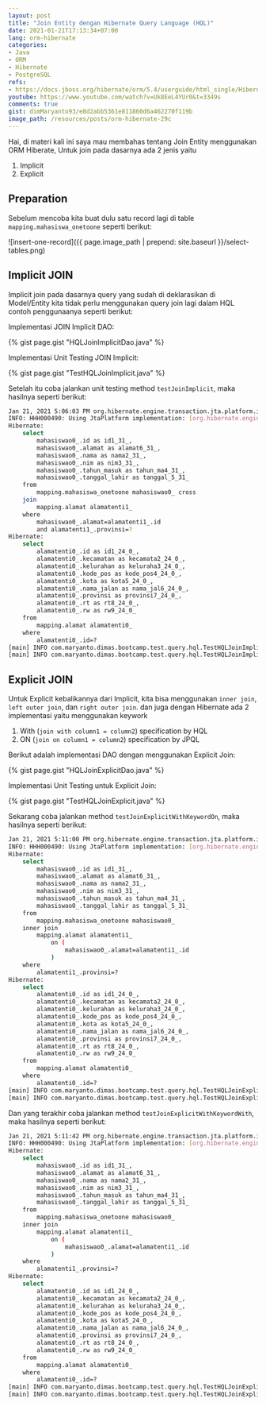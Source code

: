 ```yaml
---
layout: post
title: "Join Entity dengan Hibernate Query Language (HQL)"
date: 2021-01-21T17:13:34+07:00
lang: orm-hibernate
categories:
- Java
- ORM
- Hibernate
- PostgreSQL
refs: 
- https://docs.jboss.org/hibernate/orm/5.4/userguide/html_single/Hibernate_User_Guide.html#hql
youtube: https://www.youtube.com/watch?v=Uk8EeL4YUr0&t=3349s
comments: true
gist: dimMaryanto93/e8d2abb5361e811860d6a462270f119b
image_path: /resources/posts/orm-hibernate-29c
---
```


Hai, di materi kali ini saya mau membahas tentang Join Entity menggunakan ORM Hiberate, Untuk join pada dasarnya ada 2 jenis yaitu 

1. Implicit 
2. Explicit

## Preparation

Sebelum mencoba kita buat dulu satu record lagi di table `mapping.mahasiswa_onetoone` seperti berikut:

![insert-one-record]({{ page.image_path | prepend: site.baseurl }}/select-tables.png)

## Implicit JOIN

Implicit join pada dasarnya query yang sudah di deklarasikan di Model/Entity kita tidak perlu menggunakan query join lagi dalam HQL contoh penggunaanya seperti berikut:

Implementasi JOIN Implicit DAO:

{% gist page.gist "HQLJoinImplicitDao.java" %}

Implementasi Unit Testing JOIN Implicit:

{% gist page.gist "TestHQLJoinImplicit.java" %}

Setelah itu coba jalankan unit testing method `testJoinImplicit`, maka hasilnya seperti berikut:

```bash
Jan 21, 2021 5:06:03 PM org.hibernate.engine.transaction.jta.platform.internal.JtaPlatformInitiator initiateService
INFO: HHH000490: Using JtaPlatform implementation: [org.hibernate.engine.transaction.jta.platform.internal.NoJtaPlatform]
Hibernate: 
    select
        mahasiswao0_.id as id1_31_,
        mahasiswao0_.alamat as alamat6_31_,
        mahasiswao0_.nama as nama2_31_,
        mahasiswao0_.nim as nim3_31_,
        mahasiswao0_.tahun_masuk as tahun_ma4_31_,
        mahasiswao0_.tanggal_lahir as tanggal_5_31_ 
    from
        mapping.mahasiswa_onetoone mahasiswao0_ cross 
    join
        mapping.alamat alamatenti1_ 
    where
        mahasiswao0_.alamat=alamatenti1_.id 
        and alamatenti1_.provinsi=?
Hibernate: 
    select
        alamatenti0_.id as id1_24_0_,
        alamatenti0_.kecamatan as kecamata2_24_0_,
        alamatenti0_.kelurahan as keluraha3_24_0_,
        alamatenti0_.kode_pos as kode_pos4_24_0_,
        alamatenti0_.kota as kota5_24_0_,
        alamatenti0_.nama_jalan as nama_jal6_24_0_,
        alamatenti0_.provinsi as provinsi7_24_0_,
        alamatenti0_.rt as rt8_24_0_,
        alamatenti0_.rw as rw9_24_0_ 
    from
        mapping.alamat alamatenti0_ 
    where
        alamatenti0_.id=?
[main] INFO com.maryanto.dimas.bootcamp.test.query.hql.TestHQLJoinImplicit - data: [MahasiswaOneToOneEntity(id=58c440a0-ccb1-4bba-8ff4-b55295f8dd86, nim=10511148, nama=Dimas Maryanto, tanggalLahir=1993-03-01, tahunMasuk=2011, alamat=AlamatEntity(id=7521f263-8d5e-4a4f-81e7-4926ab321a2a, provinsi=Jawa Barat, kota=Kab. Bandung, kelurahan=Cileunyi, kecamatan=Cinunuk, rw=18, rt=6, kodePos=40526, namaJalan=Jl Bukit indah))]
[main] INFO com.maryanto.dimas.bootcamp.test.query.hql.TestHQLJoinImplicit - destroy hibernate session!
```

## Explicit JOIN

Untuk Explicit kebalikannya dari Implicit, kita bisa menggunakan `inner join`, `left outer join`, dan `right outer join`. dan juga dengan Hibernate ada 2 implementasi yaitu menggunakan keywork

1. With (`join with column1 = column2`) specification by HQL
2. ON (`join on column1 = column2`) specification by JPQL

Berikut adalah implementasi DAO dengan menggunakan Explicit Join:

{% gist page.gist "HQLJoinExplicitDao.java" %}

Implementasi Unit Testing untuk Explicit Join: 

{% gist page.gist "TestHQLJoinExplicit.java" %}

Sekarang coba jalankan method `testJoinExplicitWithKeywordOn`, maka hasilnya seperti berikut:

```bash
Jan 21, 2021 5:11:00 PM org.hibernate.engine.transaction.jta.platform.internal.JtaPlatformInitiator initiateService
INFO: HHH000490: Using JtaPlatform implementation: [org.hibernate.engine.transaction.jta.platform.internal.NoJtaPlatform]
Hibernate: 
    select
        mahasiswao0_.id as id1_31_,
        mahasiswao0_.alamat as alamat6_31_,
        mahasiswao0_.nama as nama2_31_,
        mahasiswao0_.nim as nim3_31_,
        mahasiswao0_.tahun_masuk as tahun_ma4_31_,
        mahasiswao0_.tanggal_lahir as tanggal_5_31_ 
    from
        mapping.mahasiswa_onetoone mahasiswao0_ 
    inner join
        mapping.alamat alamatenti1_ 
            on (
                mahasiswao0_.alamat=alamatenti1_.id
            ) 
    where
        alamatenti1_.provinsi=?
Hibernate: 
    select
        alamatenti0_.id as id1_24_0_,
        alamatenti0_.kecamatan as kecamata2_24_0_,
        alamatenti0_.kelurahan as keluraha3_24_0_,
        alamatenti0_.kode_pos as kode_pos4_24_0_,
        alamatenti0_.kota as kota5_24_0_,
        alamatenti0_.nama_jalan as nama_jal6_24_0_,
        alamatenti0_.provinsi as provinsi7_24_0_,
        alamatenti0_.rt as rt8_24_0_,
        alamatenti0_.rw as rw9_24_0_ 
    from
        mapping.alamat alamatenti0_ 
    where
        alamatenti0_.id=?
[main] INFO com.maryanto.dimas.bootcamp.test.query.hql.TestHQLJoinExplicit - data: [MahasiswaOneToOneEntity(id=58c440a0-ccb1-4bba-8ff4-b55295f8dd86, nim=10511148, nama=Dimas Maryanto, tanggalLahir=1993-03-01, tahunMasuk=2011, alamat=AlamatEntity(id=7521f263-8d5e-4a4f-81e7-4926ab321a2a, provinsi=Jawa Barat, kota=Kab. Bandung, kelurahan=Cileunyi, kecamatan=Cinunuk, rw=18, rt=6, kodePos=40526, namaJalan=Jl Bukit indah))]
[main] INFO com.maryanto.dimas.bootcamp.test.query.hql.TestHQLJoinExplicit - destroy hibernate session!
```

Dan yang terakhir coba jalankan method `testJoinExplicitWithKeywordWith`, maka hasilnya seperti berikut:

```bash
Jan 21, 2021 5:11:42 PM org.hibernate.engine.transaction.jta.platform.internal.JtaPlatformInitiator initiateService
INFO: HHH000490: Using JtaPlatform implementation: [org.hibernate.engine.transaction.jta.platform.internal.NoJtaPlatform]
Hibernate: 
    select
        mahasiswao0_.id as id1_31_,
        mahasiswao0_.alamat as alamat6_31_,
        mahasiswao0_.nama as nama2_31_,
        mahasiswao0_.nim as nim3_31_,
        mahasiswao0_.tahun_masuk as tahun_ma4_31_,
        mahasiswao0_.tanggal_lahir as tanggal_5_31_ 
    from
        mapping.mahasiswa_onetoone mahasiswao0_ 
    inner join
        mapping.alamat alamatenti1_ 
            on (
                mahasiswao0_.alamat=alamatenti1_.id
            ) 
    where
        alamatenti1_.provinsi=?
Hibernate: 
    select
        alamatenti0_.id as id1_24_0_,
        alamatenti0_.kecamatan as kecamata2_24_0_,
        alamatenti0_.kelurahan as keluraha3_24_0_,
        alamatenti0_.kode_pos as kode_pos4_24_0_,
        alamatenti0_.kota as kota5_24_0_,
        alamatenti0_.nama_jalan as nama_jal6_24_0_,
        alamatenti0_.provinsi as provinsi7_24_0_,
        alamatenti0_.rt as rt8_24_0_,
        alamatenti0_.rw as rw9_24_0_ 
    from
        mapping.alamat alamatenti0_ 
    where
        alamatenti0_.id=?
[main] INFO com.maryanto.dimas.bootcamp.test.query.hql.TestHQLJoinExplicit - data: [MahasiswaOneToOneEntity(id=58c440a0-ccb1-4bba-8ff4-b55295f8dd86, nim=10511148, nama=Dimas Maryanto, tanggalLahir=1993-03-01, tahunMasuk=2011, alamat=AlamatEntity(id=7521f263-8d5e-4a4f-81e7-4926ab321a2a, provinsi=Jawa Barat, kota=Kab. Bandung, kelurahan=Cileunyi, kecamatan=Cinunuk, rw=18, rt=6, kodePos=40526, namaJalan=Jl Bukit indah))]
[main] INFO com.maryanto.dimas.bootcamp.test.query.hql.TestHQLJoinExplicit - destroy hibernate session!
```